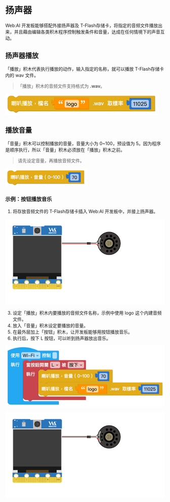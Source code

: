 

# 扬声器

Web:AI 开发板能够搭配外接扬声器及 T-Flash存储卡，将指定的音频文件播放出来，并且藉由编辑各类积木程序控制触发条件和音量，达成在任何情境下的声音互动。

## 扬声器播放

「播放」积木代表执行播放的动作，输入指定的名称，就可以播放 T-Flash存储卡内的 wav 文件。

> 「播放」积木的音频文件支持格式为 **.wav**。

![](../../assets/images/upload_877afa4b024423a0363351f8c31296fe.png)

## 播放音量

「音量」积木可以控制播放的音量，音量大小为 0~100，预设值为 5。因为程序是顺序执行，所以「音量」积木必须放在「播放」积木之前。

> 请先设定音量，再播放音频文件。

![](../../assets/images/upload_70c34d4ff54a405fad332e898178bddf.png)

### 示例：按钮播放音乐

1. 将存放音频文件的 T-Flash存储卡插入 Web:AI 开发板中，并接上扬声器。

![](../../assets/images/upload_d7d9cbd3157d999f5745179adda3016b.png)

3. 设定「播放」积木内要播放的音频文件名称，示例中使用 logo 这个内建音频文件。
4. 放入「音量」积木设定要播放的音量。
5. 在最外层加上「按钮」积木，让开发板能够用按钮播放音乐。
6. 执行后，按下 L 按钮，可以听到扬声器放出音乐。

![](../../assets/images/upload_c056e3869240b47d896b85e6e9e633ac.png)

![](../../assets/images/upload_eaa4c8056d7ddfb2baed6c24810c3c48.gif)